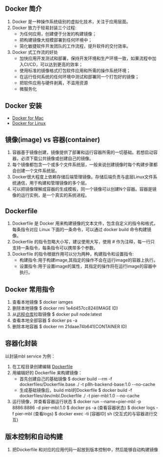 ## Docker 简介
  1. Docker 是一种操作系统级别的虚拟化技术，关注于应用层面。
  2. Docker 致力于轻易封装三个过程: 
     * 为任何应用，创建便于分发的构建镜像；
     * 把构建镜像大规模部署到任何环境中；
     * 简化敏捷软件开发团队的工作流程，提升软件的交付效率。
  3. Docker 式工作流的好处
     * 加快应用开发测试和部署，保持开发环境和生产环境一致，如果流程中加入CI/CD，可以达到更高的效率；
     * 使用标准的镜像格式打包软件应用和所需的操作系统环境；
     * 在运行任何系统的任何环境中测试和部署同一个打包好的镜像；
     * 把软件应用与硬件剥离，不滥用资源
     * 微服务化

## Docker 安装
  * [Docker for Mac](https://docs.docker.com/docker-for-mac/install/#install-and-run-docker-for-mac)
  * [Docker for Linux](https://docs.docker.com/install/linux/docker-ce/ubuntu/)

## 镜像(image) vs 容器(container)
  1. 容器基于镜像创建，镜像提供了部署和运行容器所需的一切基础。若想启动容器，必须下载公共镜像或创建自己的镜像。
  2. 每个镜像都包含一个或多个文件系统层，一般来说创建镜像时每个构建步骤都会创建一个文件系统层。
  3. Docker很大程度上依赖存储后端管理镜像。存储后端负责与底层Linux文件系统通信，用于构建和管理镜像的多个层。
  4. 可以把镜像理解成容器的生成模板，同一个镜像可以创建N个容器。容器是镜像的运行实例，是一个真实的系统进程。

## Dockerfile
  1. Dockerfile 是 Docker 用来构建镜像的文本文件，包含自定义的指令和格式，每条指令对应 Linux 下面的一条命令，可以通过 docker build 命令构建镜像。
  2. Dockerfile 的指令忽略大小写，建议使用大写，使用 # 作为注释，每一行只支持一条指令，每条指令可以携带多个参数。
  3. Dockerfile 的指令根据作用可以分为两种，构建指令和设置指令:
     * 构建指令:用于构建image,其指定的操作不会在运行image的容器上执行。
     * 设置指令:用于设置image的属性，其指定的操作将在运行image的容器中执行。

## Docker 常用指令
  1. 查看本地镜像 $ docker iamges
  2. 删除本地镜像 $ docker rmi 1e4d457cc824(IMAGE ID)
  3. 从[远程仓库](https://hub.docker.com/explore/)拉取镜像 $ docker pull node:latest
  4. 查看本地全部容器 $ docker ps -a
  5. 删除本地容器 $ docker rm 21daae74b641(CONTAINER ID)

## 容器化封装
  以封装mbl service 为例：
  1. 在工程目录创建编辑 [Dockerfile](https://docs.docker.com/engine/reference/builder/)
  2. 用编辑好的 Dockerfile 来构建镜像：
     * 首先创建自己的基础镜像 $ docker build --rm -f dockerfiles/Dockerfile.base ./ -t p8h-backend-base:1.0 --no-cache
     * 生成基础镜像后，build mbl的Dockerfile $ docker build -f dockerfiles/dev/mbl.Dockerfile ./ -t pier-mbl:1.0 --no-cache
  3. 运行镜像，并查看容器运行状态
     $ docker run --name=pier-mbl -p 8886:8886 -d pier-mbl:1.0
     $ docker ps -a (查看容器状态)
     $ docker logs -f pier-mbl (查看logs)
     $ docker exec -ti [容器ID] sh (交互式的与容器进行交互)

## 版本控制和自动构建
  1. 把Dockerfile 和对应的应用代码一起放到版本控制中，然后能够自动构建镜像
     
